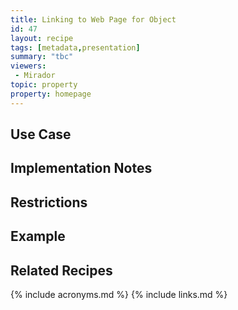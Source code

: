 ```yaml
---
title: Linking to Web Page for Object
id: 47
layout: recipe
tags: [metadata,presentation]
summary: "tbc"
viewers:
 - Mirador
topic: property
property: homepage
---
```


## Use Case

## Implementation Notes

## Restrictions

## Example

## Related Recipes

{% include acronyms.md %}
{% include links.md %}

